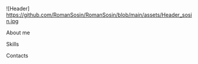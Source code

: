 ![Header] https://github.com/RomanSosin/RomanSosin/blob/main/assets/Header_sosin.jpg

About me 

Skills 

Contacts 
